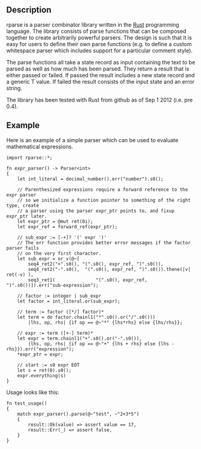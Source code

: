 ## Description
rparse is a parser combinator library written in the [Rust](http://www.rust-lang.org) programming
language. The library consists of parse functions that can be composed together to create arbitrarily 
powerful parsers. The design is such that it is easy for users to define their own parse functions (e.g. 
to define a custom whitespace parser which includes support for a particular comment style).

The parse functions all take a state record as input containing the text to be parsed as well as how much 
has been parsed. They return a result that is either passed or failed. If passed the result includes a new 
state record and a generic T value. If failed the result consists of the input state and an error string.

The library has been tested with Rust from github as of Sep 1 2012 (i.e. pre 0.4).

## Example
Here is an example of a simple parser which can be used to evaluate mathematical expressions.

    import rparse::*;
    
    fn expr_parser() -> Parser<int>
    {
        let int_literal = decimal_number().err("number").s0();
        
        // Parenthesized expressions require a forward reference to the expr parser
        // so we initialize a function pointer to something of the right type, create
        // a parser using the parser expr_ptr points to, and fixup expr_ptr later.
        let expr_ptr = @mut ret(0i);
        let expr_ref = forward_ref(expr_ptr);
        
        // sub_expr := [-+]? '(' expr ')'
        // The err function provides better error messages if the factor parser fails
        // on the very first character.
        let sub_expr = or_v(@~[
            seq4_ret2("+".s0(), "(".s0(), expr_ref, ")".s0()),
            seq4_ret2("-".s0(),  "(".s0(), expr_ref, ")".s0()).thene(|v| ret(-v) ),
            seq3_ret1(               "(".s0(), expr_ref, ")".s0())]).err("sub-expression");
        
        // factor := integer | sub_expr
        let factor = int_literal.or(sub_expr);
        
        // term := factor ([*/] factor)*
        let term = do factor.chainl1("*".s0().or("/".s0()))
            |lhs, op, rhs| {if op == @~"*" {lhs*rhs} else {lhs/rhs}};
        
        // expr := term ([+-] term)*
        let expr = term.chainl1("+".s0().or("-".s0()),
            |lhs, op, rhs| {if op == @~"+" {lhs + rhs} else {lhs - rhs}}).err("expression");
        *expr_ptr = expr;
        
        // start := s0 expr EOT
        let s = ret(0).s0();
        expr.everything(s)
    }

Usage looks like this:

    fn test_usage()
    {
        match expr_parser().parse(@~"test", ~"2+3*5")
        {
            result::Ok(value) => assert value == 17,
            result::Err(_) => assert false,
        }
    }
